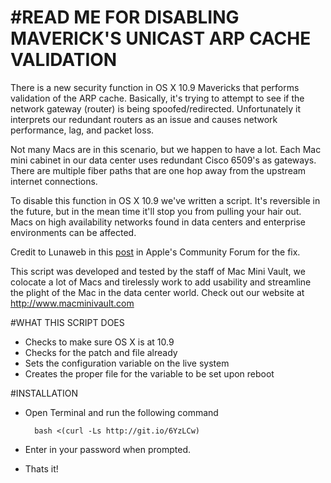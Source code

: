 #READ ME FOR DISABLING MAVERICK'S UNICAST ARP CACHE VALIDATION
===========

There is a new security function in OS X 10.9 Mavericks that performs validation of the ARP cache.  Basically, it's trying to attempt to see if the network gateway (router) is being spoofed/redirected.  Unfortunately it interprets our redundant routers as an issue and causes network performance, lag, and packet loss.

Not many Macs are in this scenario, but we happen to have a lot.  Each Mac mini cabinet in our data center uses redundant Cisco 6509's as gateways.  There are multiple fiber paths that are one hop away from the upstream internet connections.  

To disable this function in OS X 10.9 we've written a script.  It's reversible in the future, but in the mean time it'll stop you from pulling your hair out.  Macs on high availability networks found in data centers and enterprise environments can be affected.

Credit to Lunaweb in this [post](https://discussions.apple.com/message/23529716#23529716) in Apple's Community Forum for the fix.

This script was developed and tested by the staff of Mac Mini Vault, we colocate a lot of Macs and tirelessly work to add usability and streamline the plight of the Mac in the data center world.  Check out our website at http://www.macminivault.com

#WHAT THIS SCRIPT DOES
+ Checks to make sure OS X is at 10.9
+ Checks for the patch and file already
+ Sets the configuration variable on the live system
+ Creates the proper file for the variable to be set upon reboot

#INSTALLATION

+ Open Terminal and run the following command

        bash <(curl -Ls http://git.io/6YzLCw)

+ Enter in your password when prompted.
+ Thats it! 
